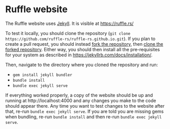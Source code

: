 # Ruffle website

The Ruffle website uses [Jekyll](https://jekyllrb.com/). It is visible at https://ruffle.rs/

To test it locally, you should clone the repository (`git clone https://github.com/ruffle-rs/ruffle-rs.github.io.git`). If you plan to create a pull request, you should instead [fork the repository](https://docs.github.com/en/get-started/quickstart/fork-a-repo), then [clone the forked repository](https://docs.github.com/en/get-started/quickstart/fork-a-repo#cloning-your-forked-repository). Either way, you should then install all the pre-requisites for your system as described in https://jekyllrb.com/docs/installation/.

Then, navigate to the directory where you cloned the repository and run:
- `gem install jekyll bundler`
- `bundle install`
- `bundle exec jekyll serve`

If everything worked properly, a copy of the website should be up and running at http://localhost:4000 and any changes you make to the code should appear there. Any time you want to test changes to the website after that, re-run `bundle exec jekyll serve`. If you are told you are missing gems when bundling, re-run `bundle install` and then re-run `bundle exec jekyll serve`.
